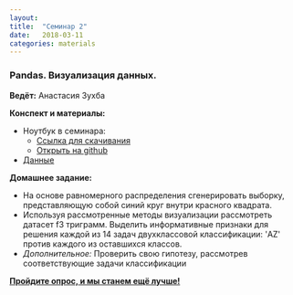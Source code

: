```yaml
---
layout: 
title:  "Семинар 2"
date:   2018-03-11
categories: materials 
---
```

### Pandas. Визуализация данных.

**Ведёт:** Анастасия Зухба

**Конспект и материалы:**
- Ноутбук в семинара:
	- [Ссылка для скачивания](../../assets/notebooks/ekg1sem.ipynb)
	- [Открыть на github](https://github.com/appdatascience/appdatascience.github.io/blob/master/assets/notebooks/ekg1sem.ipynb)
- [Данные](../../assets/data/ekg.zip)

**Домашнее задание:**
- На основе равномерного распределения сгенерировать выборку, представляющую собой синий круг внутри красного квадрата.
- Используя рассмотренные методы визуализации рассмотреть датасет f3 триграмм. Выделить информативные признаки для решения каждой из 14 задач двухклассовой классификации: 'AZ' против каждого из оставшихся классов.
- *Дополнительное:* Проверить свою гипотезу, рассмотрев соответствующие задачи классификации

[**Пройдите опрос, и мы станем ещё лучше!**](https://goo.gl/forms/wdAaVKeDcWWk5uux1)

